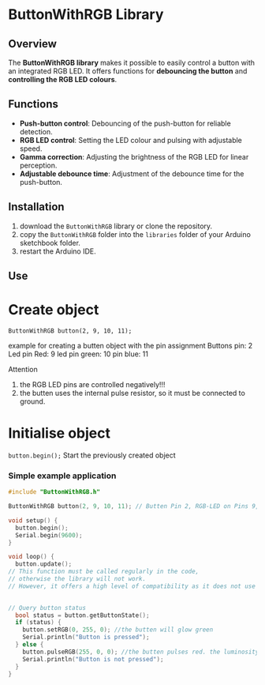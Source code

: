 # ButtonWithRGB Library

## Overview

The **ButtonWithRGB library** makes it possible to easily control a button with an integrated RGB LED. It offers functions for **debouncing the button** and **controlling the RGB LED colours**.

## Functions

- **Push-button control**: Debouncing of the push-button for reliable detection.
- **RGB LED control**: Setting the LED colour and pulsing with adjustable speed.
- **Gamma correction**: Adjusting the brightness of the RGB LED for linear perception.
- **Adjustable debounce time**: Adjustment of the debounce time for the push-button.

## Installation

1. download the `ButtonWithRGB` library or clone the repository.
2. copy the `ButtonWithRGB` folder into the `libraries` folder of your Arduino sketchbook folder.
3. restart the Arduino IDE.

## Use
# Create object
```ButtonWithRGB button(2, 9, 10, 11);```

example for creating a butten object with the pin assignment
Buttons pin: 2 
Led pin Red: 9
led pin green: 10
pin blue: 11

Attention
1. the RGB LED pins are controlled negatively!!!
2. the butten uses the internal pulse resistor, so it must be connected to ground.

# Initialise object
```button.begin();```
Start the previously created object



### Simple example application

```cpp
#include "ButtonWithRGB.h"

ButtonWithRGB button(2, 9, 10, 11); // Butten Pin 2, RGB-LED on Pins 9, 10, 11

void setup() {
  button.begin();
  Serial.begin(9600);
}

void loop() {
  button.update(); 
// This function must be called regularly in the code, 
// otherwise the library will not work. 
// However, it offers a high level of compatibility as it does not use interrupts.

  
// Query button status
  bool status = button.getButtonState();
  if (status) {
    button.setRGB(0, 255, 0); //the butten will glow green
    Serial.println("Button is pressed");
  } else {
    button.pulseRGB(255, 0, 0); //the butten pulses red. the luminosity is increased or reduced with the stadart value 30ms.
    Serial.println("Button is not pressed");
  }
}
